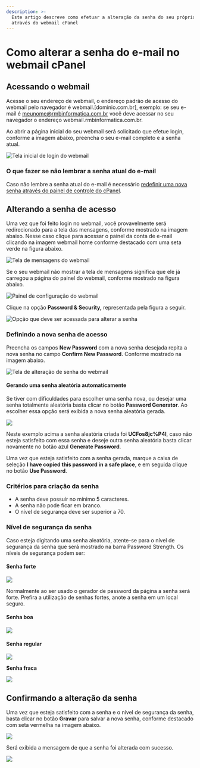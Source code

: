 ```yaml
---
description: >-
  Este artigo descreve como efetuar a alteração da senha do seu próprio e-mail
  através do webmail cPanel
---
```


# Como alterar a senha do e-mail no webmail cPanel

## Acessando o webmail

Acesse o seu endereço de webmail, o endereço padrão de acesso do webmail pelo navegador é webmail.\[dominio.com.br], exemplo: se seu e-mail é meunome@rmbinformatica.com.br você deve acessar no seu navegador o endereço webmail.rmbinformatica.com.br.

Ao abrir a página inicial do seu webmail será solicitado que efetue login, conforme a imagem abaixo, preencha o seu e-mail completo e a senha atual.

![Tela inicial de login do webmail](<../../.gitbook/assets/image (32).png>)

### O que fazer se não lembrar a senha atual do e-mail

Caso não lembre a senha atual do e-mail é necessário [redefinir uma nova senha através do painel de controle do cPanel](como-redefinir-a-senha-de-um-e-mail-no-painel-de-controle-cpanel.md).

## Alterando a senha de acesso

Uma vez que foi feito login no webmail, você provavelmente será redirecionado para a tela das mensagens, conforme mostrado na imagem abaixo. Nesse caso clique para acessar o painel da conta de e-mail clicando na imagem webmail home conforme destacado com uma seta verde na figura abaixo.

![Tela de mensagens do webmail](<../../.gitbook/assets/image (33).png>)

Se o seu webmail não mostrar a tela de mensagens significa que ele já carregou a página do painel do webmail, conforme mostrado na figura abaixo.

![Painel de configuração do webmail](<../../.gitbook/assets/image (34).png>)

Clique na opção **Password & Security,** representada pela figura a seguir.

![Opção que deve ser acessada para alterar a senha](<../../.gitbook/assets/image (35).png>)

### Definindo a nova senha de acesso

Preencha os campos **New Password** com a nova senha desejada repita a nova senha no campo **Confirm New Password**. Conforme mostrado na imagem abaixo.

![Tela de alteração de senha do webmail](<../../.gitbook/assets/image (36).png>)

#### Gerando uma senha aleatória automaticamente

Se tiver com dificuldades para escolher uma senha nova, ou desejar uma senha totalmente aleatória basta clicar no botão **Password Generator**. Ao escolher essa opção será exibida a nova senha aleatória gerada.

![](<../../.gitbook/assets/image (38).png>)

Neste exemplo acima a senha aleatória criada foi **UCFos8jc%P4I**, caso não esteja satisfeito com essa senha e deseje outra senha aleatória basta clicar novamente no botão azul **Generate Password**.&#x20;

Uma vez que esteja satisfeito com a senha gerada, marque a caixa de seleção **I have copied this password in a safe place**, e em seguida clique no botão **Use Password**.

### Critérios para criação da senha

* A senha deve possuir no mínimo 5 caracteres.
* A senha não pode ficar em branco.
* O nível de segurança deve ser superior a 70.

### Nível de segurança da senha

Caso esteja digitando uma senha aleatória, atente-se para o nível de segurança da senha que será mostrado na barra Password Strength. Os níveis de segurança podem ser:

#### Senha forte

![](<../../.gitbook/assets/image (39).png>)

Normalmente ao ser usado o gerador de password da página a senha será forte. Prefira a utilização de senhas fortes, anote a senha em um local seguro.

#### Senha boa

![](<../../.gitbook/assets/image (40).png>)

#### Senha regular

![](<../../.gitbook/assets/image (41).png>)

**Senha fraca**

![](<../../.gitbook/assets/image (42).png>)

## Confirmando a alteração da senha

Uma vez que esteja satisfeito com a senha e o nível de segurança da senha, basta clicar no botão **Gravar** para salvar a nova senha, conforme destacado com seta vermelha na imagem abaixo.

![](<../../.gitbook/assets/image (43).png>)

Será exibida a mensagem de que a senha foi alterada com sucesso.

![](<../../.gitbook/assets/image (44).png>)
